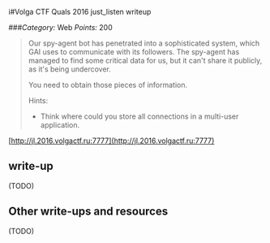 i#Volga CTF Quals 2016 just_listen writeup

###*Category:* Web *Points:* 200

> Our spy-agent bot has penetrated into a sophisticated system, which GAI uses to communicate with its followers. The spy-agent has managed to find some critical data for us, but it can't share it publicly, as it's being undercover.
> 
> You need to obtain those pieces of information.
> 
> Hints:
> * Think where could you store all connections in a multi-user application.

[http://jl.2016.volgactf.ru:7777](http://jl.2016.volgactf.ru:7777)

## write-up

(TODO)

## Other write-ups and resources

(TODO)
